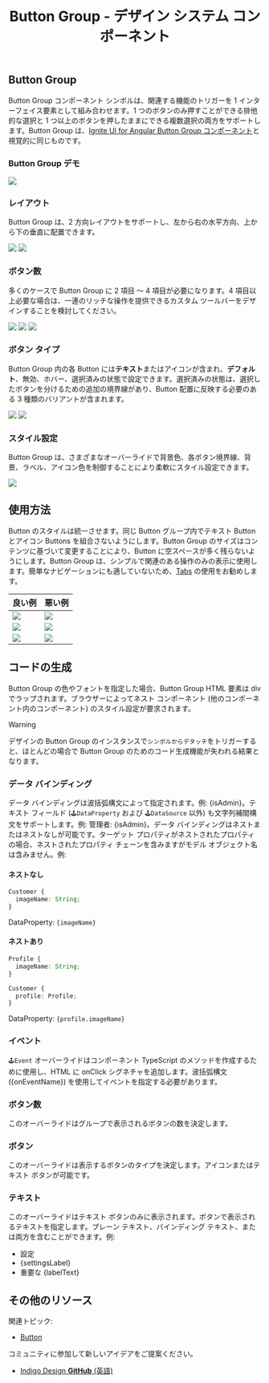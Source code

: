 ﻿---
title: Button Group - デザイン システム コンポーネント
_description: Button Group コンポーネント シンボルは、同じコンセプトに属しているシンプルな操作を表すために使用します。
_keywords: デザイン システム, Sketch, Ignite UI for Angular, コンポーネント, UI ライブラリ, ウィジェット
_language: ja
---

## Button Group

Button Group コンポーネント シンボルは、関連する機能のトリガーを 1 インターフェイス要素として組み合わせます。1 つのボタンのみ押すことができる排他的な選択と 1 つ以上のボタンを押したままにできる複数選択の両方をサポートします。Button Group は、[Ignite UI for Angular Button Group コンポーネント](https://jp.infragistics.com/products/ignite-ui-angular/angular/components/buttongroup.html)と視覚的に同じものです。

### Button Group デモ

<img src="../images/button-group_demo.png" srcset="../images/button-group_demo@2x.png 2x" />

### レイアウト

Button Group は、2 方向レイアウトをサポートし、左から右の水平方向、上から下の垂直に配置できます。

<img src="../images/button-group_horizontal.png" srcset="../images/button-group_horizontal@2x.png 2x" />
<img src="../images/button-group_vertical.png" srcset="../images/button-group_vertical@2x.png 2x" />

### ボタン数

多くのケースで Button Group に 2 項目 ～ 4 項目が必要になります。4 項目以上必要な場合は、一連のリッチな操作を提供できるカスタム ツールバーをデザインすることを検討してください。

<img src="../images/button-group_items2.png" srcset="../images/button-group_items2@2x.png 2x" />
<img src="../images/button-group_items3.png" srcset="../images/button-group_items3@2x.png 2x" />
<img src="../images/button-group_items4.png" srcset="../images/button-group_items4@2x.png 2x" />

### ボタン タイプ

Button Group 内の各 Button には**テキスト**またはアイコンが含まれ、**デフォルト**、無効、ホバー、選択済みの状態で設定できます。選択済みの状態は、選択したボタンを分けるための追加の境界線があり、Button 配置に反映する必要のある 3 種類のバリアントが含まれます。

<img src="../images/button-group_text.png" srcset="../images/button-group_text@2x.png 2x" />
<img src="../images/button-group_icons.png" srcset="../images/button-group_icons@2x.png 2x" />

### スタイル設定

Button Group は、さまざまなオーバーライドで背景色、各ボタン境界線、背景、ラベル、アイコン色を制御することにより柔軟にスタイル設定できます。

<img src="../images/button-group_styling.png" srcset="../images/button-group_styling@2x.png 2x" />

## 使用方法

Button のスタイルは統一させます。同じ Button グループ内でテキスト Button とアイコン Buttons を組合さないようにします。Button Group のサイズはコンテンツに基づいて変更することにより、Button に空スペースが多く残らないようにします。Button Group は、シンプルで関連のある操作のみの表示に使用します。簡単なナビゲーションにも適していないため、[Tabs](tabs.md) の使用をお勧めします。 

| 良い例                                  | 悪い例                                 |
| ----------------------------------- | ------------------------------------- |
| <img src="../images/button-group_do1.png" srcset="../images/button-group_do1@2x.png 2x" /> | <img src="../images/button-group_dont1.png" srcset="../images/button-group_dont1@2x.png 2x" /> |
| <img src="../images/button-group_do2.png" srcset="../images/button-group_do2@2x.png 2x" /> | <img src="../images/button-group_dont2.png" srcset="../images/button-group_dont2@2x.png 2x" /> |
| <img src="../images/button-group_do3.png" srcset="../images/button-group_do3@2x.png 2x" /> | <img src="../images/button-group_dont3.png" srcset="../images/button-group_dont3@2x.png 2x" /> |

## コードの生成

Button Group の色やフォントを指定した場合、Button Group HTML 要素は div でラップされます。ブラウザーによってネスト コンポーネント (他のコンポーネント内のコンポーネント) のスタイル設定が要求されます。

> [!WARNING]
> デザインの Button Group のインスタンスで`シンボルからデタッチ`をトリガーすると、ほとんどの場合で Button Group のためのコード生成機能が失われる結果となります。

### データ バインディング

データ バインディングは波括弧構文によって指定されます。例: {isAdmin}。テキスト フィールド (`🕹️DataProperty` および `🕹️DataSource` 以外) も文字列補間構文をサポートします。例: 管理者: {isAdmin}。データ バインディングはネストまたはネストなしが可能です。ターゲット プロパティがネストされたプロパティの場合、ネストされたプロパティ チェーンを含みますがモデル オブジェクト名は含みません。例:

#### ネストなし

```typescript
Customer { 
  imageName: String; 
}
```

DataProperty: `{imageName}`

#### ネストあり

```typescript
Profile { 
  imageName: String; 
} 

Customer { 
  profile: Profile; 
} 
```

DataProperty: `{profile.imageName}`

### イベント

`🕹️Event` オーバーライドはコンポーネント TypeScript のメソッドを作成するために使用し、HTML に onClick シグネチャを追加します。波括弧構文 ({onEventName}) を使用してイベントを指定する必要があります。

### ボタン数

このオーバーライドはグループで表示されるボタンの数を決定します。

### ボタン

このオーバーライドは表示するボタンのタイプを決定します。アイコンまたはテキスト ボタンが可能です。

### テキスト 

このオーバーライドはテキスト ボタンのみに表示されます。ボタンで表示されるテキストを指定します。プレーン テキスト、バインディング テキスト、または両方を含むことができます。例:

* 設定
* {settingsLabel}
* 重要な {labelText}

## その他のリソース

関連トピック:

- [Button](button.md)
  <div class="divider--half"></div>

コミュニティに参加して新しいアイデアをご提案ください。

- [Indigo Design **GitHub** (英語)](https://github.com/IgniteUI/design-system-docfx)
